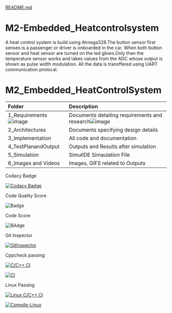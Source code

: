 [README.md](https://github.com/Mamtavishe/M2-Embedded_Heatcontrolsystem/files/7632241/README.md)
# M2-Embedded_Heatcontrolsystem

A heat control system is build using Atmega328.The button sensor first senses is a passenger or driver is onboarded in the car. When both button sensor and heat sensor are turned on the led glows.Only then the temperature sensor works and takes values from the ADC whose output is shown as pulse width modulation. All the data is transffered using UART communication protocal.
# M2_Embedded_HeatControlSystem

|**Folder**|**Description**|
| :- | :- |
|1_Requirements![image](https://user-images.githubusercontent.com/94283305/144180706-1628b82b-cc2e-4aca-8f84-b4083cc389d0.png)| Documents detailing requirements and research![image](https://user-images.githubusercontent.com/94283305/144180890-f1aa3c90-0420-4349-8a47-e11cb4514bbf.png)
|2_Architectures|Documents specifying design details|
|3_Implementation|All code and documentation|
|4_TestPlanandOutput|Outputs and Results after simulation|
|5_Simulation|SimulIDE Simaulation FIle|
|6_Images and Videos|Images, GIFS related to Outputs|

Codacy Badge

[![Codacy Badge](https://app.codacy.com/project/badge/Grade/78232789450b40daa10c0c74f810f497)](https://www.codacy.com/gh/Mamtavishe/M2-Embedded_Heatcontrolsystem/dashboard?utm_source=github.com&amp;utm_medium=referral&amp;utm_content=Mamtavishe/M2-Embedded_Heatcontrolsystem&amp;utm_campaign=Badge_Grade)

Code Quality Score

![Badge](https://api.codiga.io/project/30182/score/svg)

Code Score

![BAdge](https://api.codiga.io/project/30182/status/svg)

Git Inspector

[![GitInspector](https://github.com/Mamtavishe/M2-Embedded_Heatcontrolsystem/actions/workflows/GitInspector.yml/badge.svg)](https://github.com/Mamtavishe/M2-Embedded_Heatcontrolsystem/actions/workflows/GitInspector.yml)

Cppcheck passing

[![C/C++ CI](https://github.com/Mamtavishe/M2-Embedded_Heatcontrolsystem/actions/workflows/c-cpp.yml/badge.svg)](https://github.com/Mamtavishe/M2-Embedded_Heatcontrolsystem/actions/workflows/c-cpp.yml)

[![CI](https://github.com/Mamtavishe/M2-Embedded_Heatcontrolsystem/actions/workflows/main.yml/badge.svg)](https://github.com/Mamtavishe/M2-Embedded_Heatcontrolsystem/actions/workflows/main.yml)

Linux Passing

[![Linux C/C++ CI](https://github.com/Mamtavishe/M2-Embedded_Heatcontrolsystem/actions/workflows/Linux-c-cpp.yml/badge.svg)](https://github.com/Mamtavishe/M2-Embedded_Heatcontrolsystem/actions/workflows/Linux-c-cpp.yml)

[![Compile-Linux](https://github.com/Mamtavishe/M2-Embedded_Heatcontrolsystem/actions/workflows/compile.yml/badge.svg)](https://github.com/Mamtavishe/M2-Embedded_Heatcontrolsystem/actions/workflows/compile.yml)
